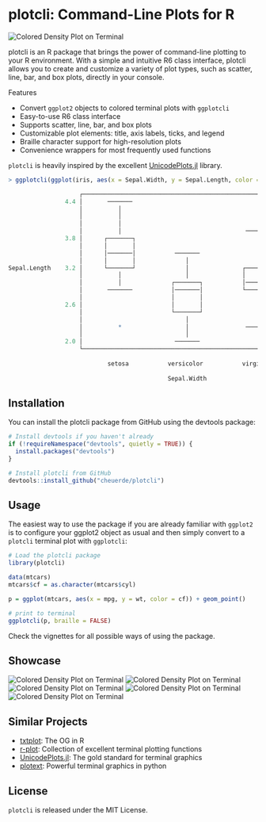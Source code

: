 # plotcli: Command-Line Plots for R

![Colored Density Plot on Terminal](docs/boxplot.jpg)

plotcli is an R package that brings the power of command-line plotting to your R environment. 
With a simple and intuitive R6 class interface, plotcli allows you to create and customize a 
variety of plot types, such as scatter, line, bar, and box plots, directly in your console. 

Features

- Convert `ggplot2` objects to colored terminal plots with `ggplotcli`
- Easy-to-use R6 class interface
- Supports scatter, line, bar, and box plots
- Customizable plot elements: title, axis labels, ticks, and legend
- Braille character support for high-resolution plots
- Convenience wrappers for most frequently used functions

`plotcli` is heavily inspired by the excellent [UnicodePlots.jl](https://github.com/JuliaPlots/UnicodePlots.jl) library.


```r
> ggplotcli(ggplot(iris, aes(x = Sepal.Width, y = Sepal.Length, color = Species)) + geom_boxplot())

                    ┌────────────────────────────────────────────────────────────┐       
                4.4 │       ───────                                              │       
                    │          │                                                 │       
                    │          │                                                 │       
                    │          │                                                 │       
                    │          │                                   ───────       │       
                3.8 │      ┌───────┐                                  │          │       
                    │      │       │                                  │          │       
                    │      │───────│           ───────                │          │       
                    │      │       │              │                   │          │   setosa   
Sepal.Length    3.2 │      └───────┘              │               ┌───────┐      │   versicolor   
                    │          │                  │               │       │      │   virginica   
                    │          │              ┌───────┐           │───────│      │       
                    │       ───────           │───────│           └───────┘      │       
                    │                         │       │               │          │       
                2.6 │                         │       │               │          │       
                    │                         └───────┘               │          │       
                    │                             │                   │          │       
                    │          *                  │                ───────       │       
                    │                             │                              │       
                2.0 │                          ───────                           │       
                    └────────────────────────────────────────────────────────────┘       
                                                                                         
                            setosa           versicolor           virginica              
                                                                                         
                                             Sepal.Width                                 
```


## Installation

You can install the plotcli package from GitHub using the devtools package:

```r
# Install devtools if you haven't already
if (!requireNamespace("devtools", quietly = TRUE)) {
  install.packages("devtools")
}

# Install plotcli from GitHub
devtools::install_github("cheuerde/plotcli")
```

## Usage

The easiest way to use the package if you are already familiar with `ggplot2`
is to configure your ggplot2 object as usual and then simply convert to a `plotcli`
terminal plot with `ggplotcli`:

```r
# Load the plotcli package
library(plotcli)

data(mtcars)
mtcars$cf = as.character(mtcars$cyl)

p = ggplot(mtcars, aes(x = mpg, y = wt, color = cf)) + geom_point()

# print to terminal
ggplotcli(p, braille = FALSE)
```

Check the vignettes for all possible ways of using the package.

## Showcase

![Colored Density Plot on Terminal](docs/scatter.jpg)
![Colored Density Plot on Terminal](docs/density_raw.jpg)
![Colored Density Plot on Terminal](docs/regression.jpg)
![Colored Density Plot on Terminal](docs/hist.jpg)
![Colored Density Plot on Terminal](docs/pca.jpg)

## Similar Projects

 - [txtplot](https://github.com/bbnkmp/txtplot/): The OG in R
 - [r-plot](https://github.com/geotheory/r-plot): Collection of excellent terminal plotting functions
 - [UnicodePlots.jl](https://github.com/JuliaPlots/UnicodePlots.jl): The gold standard for terminal graphics
 - [plotext](https://github.com/piccolomo/plotext): Powerful terminal graphics in python

## License

`plotcli` is released under the MIT License.
